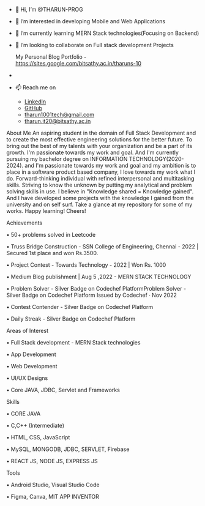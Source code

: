 - 👋 Hi, I’m @THARUN-PROG
- 👀 I’m interested in developing Mobile and Web Applications
- 🌱 I’m currently learning MERN Stack technologies(Focusing on Backend)
- 💞️ I’m looking to collaborate on Full stack development Projects
      
     My Personal Blog Portfolio - https://sites.google.com/bitsathy.ac.in/tharuns-10
- 
- 📫 Reach me on 
  - [LinkedIn](https://www.linkedin.com/in/tharun-s-315b6b1aa/)
  - [GitHub](https://github.com/THARUN-PROG)
  - tharun1001tech@gmail.com
  - tharun.it20@bitsathy.ac.in


About Me
An aspiring student in the domain of Full Stack Development and to create the most effective engineering solutions for the better future. To bring out the best of my talents with your organization and be a part of its growth. I'm passionate towards my work and goal. And I'm currently pursuing my bachelor degree on INFORMATION TECHNOLOGY(2020-2024). and I'm passionate towards my work and goal and my ambition is to place in a software product based company, I love towards my work what I do. Forward-thinking individual with refined interpersonal and multitasking skills. Striving to know the unknown by putting my analytical and problem solving skills in use. I believe in "Knowledge shared = Knowledge gained". And I have developed some projects with the knowledge I gained from the university and on self surf. Take a glance at my repository for some of my works. Happy learning! Cheers!


Achievements

• 50+ problems solved in Leetcode

• Truss Bridge Construction - SSN College of Engineering, Chennai - 2022 | Secured 1st place and won Rs.3500.

• Project Contest - Towards Technology - 2022 | Won Rs. 1000

• Medium Blog publishment | Aug 5 ,2022
          - MERN STACK TECHNOLOGY
          
• Problem Solver - Silver Badge on Codechef PlatformProblem Solver - Silver Badge on Codechef Platform
            Issued by Codechef · Nov 2022
            
• Contest Contender - Silver Badge on Codechef Platform

• Daily Streak - Silver Badge on Codechef Platform


Areas of Interest

• Full Stack development - MERN Stack technologies

• App Development

• Web Development

• UI/UX Designs

• Core JAVA, JDBC, Servlet and Frameworks

Skills

• CORE JAVA

• C,C++ (Intermediate)

• HTML, CSS, JavaScript

• MySQL, MONGODB, JDBC, SERVLET, Firebase

• REACT JS, NODE JS, EXPRESS JS

Tools

• Android Studio, Visual Studio Code

• Figma, Canva, MIT APP INVENTOR 







<!---
THARUN-PROG/THARUN-PROG is a ✨ special ✨ repository because its `README.md` (this file) appears on your GitHub profile.
You can click the Preview link to take a look at your changes.
--->

